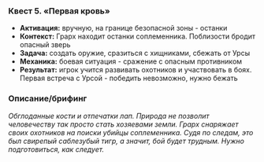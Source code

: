 ### Квест 5. «Первая кровь»

- **Активация:** вручную, на границе безопасной зоны - останки
- **Контекст:** Грарх находит останки соплеменника. Поблизости бродит опасный зверь
- **Задача:** создать оружие, сразиться с хищниками, сбежать от Урсы
- **Механика:** боевая ситуация - сражение с опасным противником
- **Результат:** игрок учится развивать охотников и участвовать в боях. Первая встреча с Урсой - победить невозможно, нужно бежать

### Описание/брифинг

_Обглоданные кости и отпечатки лап. Природа не позволит человечеству так просто стать хозяевами земли. Грарх снаряжает своих охотников на поиски убийцы соплеменника. Судя по следам, это был свирепый саблезубый тигр, а значит, бой будет трудным. Нужно подготовиться, как следует._